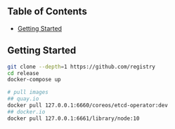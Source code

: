 ## Table of Contents

- [Getting Started](#getting-started)

## Getting Started
```sh
git clone --depth=1 https://github.com/registry
cd release
docker-compose up

# pull images
## quay.io 
docker pull 127.0.0.1:6660/coreos/etcd-operator:dev
## docker.io
docker pull 127.0.0.1:6661/library/node:10
```

